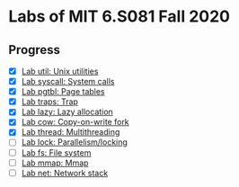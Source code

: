 # Labs of MIT 6.S081 Fall 2020

## Progress

- [x] [Lab util: Unix utilities](https://github.com/yannick-couzinie/xv6-labs-2020/tree/util)
- [x] [Lab syscall: System calls](https://github.com/yannick-couzinie/xv6-labs-2020/tree/syscall)
- [x] [Lab pgtbl: Page tables](https://github.com/yannick-couzinie/xv6-labs-2020/tree/pgtbl)
- [x] [Lab traps: Trap](https://github.com/yannick-couzinie/xv6-labs-2020/tree/traps)
- [x] [Lab lazy: Lazy allocation](https://github.com/yannick-couzinie/xv6-labs-2020/tree/lazy)
- [x] [Lab cow: Copy-on-write fork](https://github.com/yannick-couzinie/xv6-labs-2020/tree/cow)
- [x] [Lab thread: Multithreading](https://github.com/yannick-couzinie/xv6-labs-2020/tree/thread)
- [ ] [Lab lock: Parallelism/locking](https://github.com/yannick-couzinie/xv6-labs-2020/tree/lock)
- [ ] [Lab fs: File system](https://github.com/yannick-couzinie/xv6-labs-2020/tree/fs)
- [ ] [Lab mmap: Mmap](https://github.com/yannick-couzinie/xv6-labs-2020/tree/mmap)
- [ ] [Lab net: Network stack](https://github.com/yannick-couzinie/xv6-labs-2020/tree/net)

